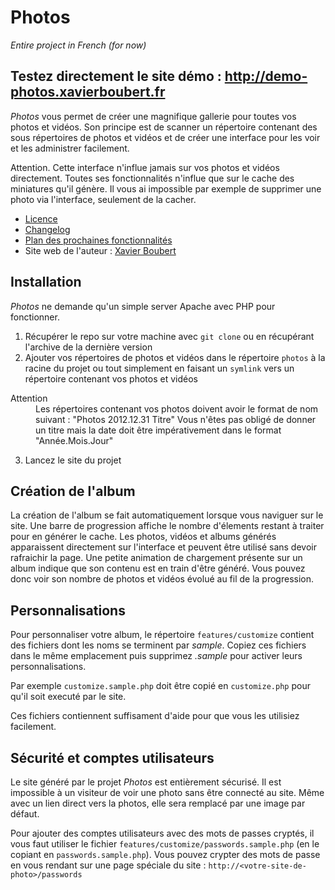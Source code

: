 Photos
=========
_Entire project in French (for now)_

Testez directement le site démo : http://demo-photos.xavierboubert.fr
---------

_Photos_ vous permet de créer une magnifique gallerie pour toutes vos photos et vidéos. Son principe est de scanner un répertoire contenant des sous répertoires de photos et vidéos et de créer une interface pour les voir et les administrer facilement.

Attention. Cette interface n'influe jamais sur vos photos et vidéos directement. Toutes ses fonctionnalités n'influe que sur le cache des miniatures qu'il génère. Il vous ai impossible par exemple de supprimer une photo via l'interface, seulement de la cacher.

* [Licence](https://github.com/XavierBoubert/Photos/blob/master/LICENSE)
* [Changelog](https://github.com/XavierBoubert/Photos/blob/master/CHANGELOG.md)
* [Plan des prochaines fonctionnalités](https://github.com/XavierBoubert/Photos/blob/master/MILESTONE.md)
* Site web de l'auteur : [Xavier Boubert](http://xavierboubert.fr)


Installation
---------

_Photos_ ne demande qu'un simple server Apache avec PHP pour fonctionner.

1. Récupérer le repo sur votre machine avec `git clone` ou en récupérant l'archive de la dernière version
2. Ajouter vos répertoires de photos et vidéos dans le répertoire `photos` à la racine du projet ou tout simplement en faisant un `symlink` vers un répertoire contenant vos photos et vidéos

<dl>
  <dt>Attention</dt>
  <dd>Les répertoires contenant vos photos doivent avoir le format de nom suivant :
    "Photos 2012.12.31 Titre"
    Vous n'êtes pas obligé de donner un titre mais la date doit être impérativement dans le format "Année.Mois.Jour"</dd>
</dl>

3. Lancez le site du projet


Création de l'album
---------

La création de l'album se fait automatiquement lorsque vous naviguer sur le site. Une barre de progression affiche le nombre d'élements restant à traiter pour en générer le cache. Les photos, vidéos et albums générés apparaissent directement sur l'interface et peuvent être utilisé sans devoir rafraichir la page.
Une petite animation de chargement présente sur un album indique que son contenu est en train d'être généré. Vous pouvez donc voir son nombre de photos et vidéos évolué au fil de la progression.


Personnalisations
---------

Pour personnaliser votre album, le répertoire `features/customize` contient des fichiers dont les noms se terminent par _sample_. Copiez ces fichiers dans le même emplacement puis supprimez _.sample_ pour activer leurs personnalisations.

Par exemple `customize.sample.php` doit être copié en `customize.php` pour qu'il soit executé par le site.

Ces fichiers contiennent suffisament d'aide pour que vous les utilisiez facilement.


Sécurité et comptes utilisateurs
---------

Le site généré par le projet _Photos_ est entièrement sécurisé. Il est impossible à un visiteur de voir une photo sans être connecté au site. Même avec un lien direct vers la photos, elle sera remplacé par une image par défaut.

Pour ajouter des comptes utilisateurs avec des mots de passes cryptés, il vous faut utiliser le fichier `features/customize/passwords.sample.php` (en le copiant en `passwords.sample.php`).
Vous pouvez crypter des mots de passe en vous rendant sur une page spéciale du site : `http://<votre-site-de-photo>/passwords`